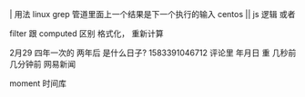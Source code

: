 |   用法 linux  grep 管道里面上一个结果是下一个执行的输入 centos 
|| js  逻辑  或者

filter 跟 computed 区别
格式化，   重新计算 

2月29  四年一次的  两年后 是什么日子? 
1583391046712  评论里 
年月日  重  几秒前  几分钟前  网易新闻  

moment 时间库 